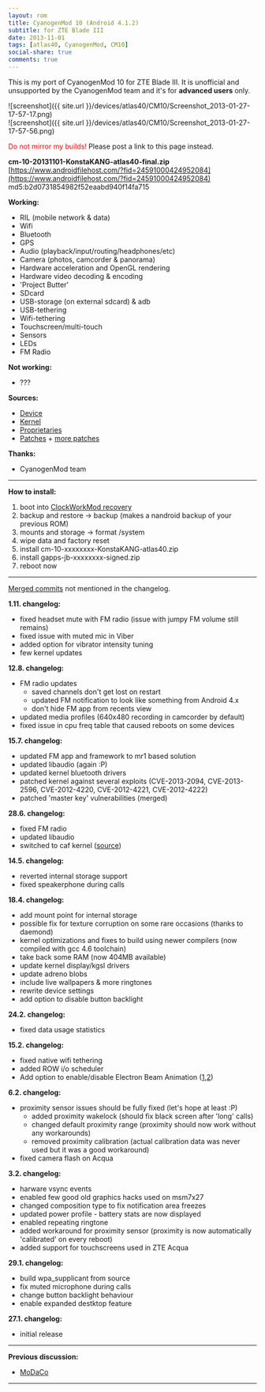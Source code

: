 ```yaml
---
layout: rom
title: CyanogenMod 10 (Android 4.1.2)
subtitle: for ZTE Blade III
date: 2013-11-01
tags: [atlas40, CyanogenMod, CM10]
social-share: true
comments: true
---
```


This is my port of CyanogenMod 10 for ZTE Blade III. It is unofficial and unsupported by the CyanogenMod team and it's for **advanced users** only.

![screenshot]({{ site.url }}/devices/atlas40/CM10/Screenshot_2013-01-27-17-57-17.png)  
![screenshot]({{ site.url }}/devices/atlas40/CM10/Screenshot_2013-01-27-17-57-56.png)

<span style="color:#FF0000;">Do not mirror my builds!</span> Please post a link to this page instead.

**cm-10-20131101-KonstaKANG-atlas40-final.zip**  
[https://www.androidfilehost.com/?fid=24591000424952084](https://www.androidfilehost.com/?fid=24591000424952084)  
md5:b2d0731854982f52eaabd940f14fa715  

**Working:**

- RIL (mobile network & data)
- Wifi
- Bluetooth
- GPS
- Audio (playback/input/routing/headphones/etc)
- Camera (photos, camcorder & panorama)
- Hardware acceleration and OpenGL rendering
- Hardware video decoding & encoding
- 'Project Butter'
- SDcard
- USB-storage (on external sdcard) & adb
- USB-tethering
- Wifi-tethering
- Touchscreen/multi-touch
- Sensors
- LEDs
- FM Radio

**Not working:**

- ???

**Sources:**

- [Device](https://github.com/KonstaT/android_device_zte_atlas40/tree/jellybean)
- [Kernel](https://github.com/KonstaT/android_kernel_zte_msm7x27a/tree/jellybean)
- [Proprietaries](https://github.com/KonstaT/proprietary_vendor_zte/tree/jellybean)
- [Patches](https://github.com/KonstaT/android_device_zte_blade/tree/jellybean/patches) + [more patches](https://github.com/KonstaT/android_device_zte_atlas40/tree/jellybean/patches)

**Thanks:**

- CyanogenMod team

----

**How to install:**

1. boot into [ClockWorkMod recovery](/devices/atlas40/CWM)
2. backup and restore -> backup (makes a nandroid backup of your previous ROM)
3. mounts and storage -> format /system
4. wipe data and factory reset
5. install cm-10-xxxxxxxx-KonstaKANG-atlas40.zip
6. install gapps-jb-xxxxxxxx-signed.zip
7. reboot now

----

[Merged commits](http://review.lineageos.org/#/q/status:merged++branch:jellybean+-project:%5E.*device.*+-project:%5E.*kernel.*,n,z) not mentioned in the changelog.

**1.11. changelog:**

- fixed headset mute with FM radio (issue with jumpy FM volume still remains)
- fixed issue with muted mic in Viber
- added option for vibrator intensity tuning
- few kernel updates

**12.8. changelog:**

- FM radio updates
  - saved channels don't get lost on restart
  - updated FM notification to look like something from Android 4.x
  - don't hide FM app from recents view
- updated media profiles (640x480 recording in camcorder by default)
- fixed issue in cpu freq table that caused reboots on some devices

**15.7. changelog:**

- updated FM app and framework to mr1 based solution
- updated libaudio (again :P)
- updated kernel bluetooth drivers
- patched kernel against several exploits (CVE-2013-2094, CVE-2013-2596, CVE-2012-4220, CVE-2012-4221, CVE-2012-4222)
- patched 'master key' vulnerabilities (merged)

**28.6. changelog:**

- fixed FM radio
- updated libaudio
- switched to caf kernel ([source](https://github.com/KonstaT/android_kernel_zte_msm7x27a/tree/rb1))

**14.5. changelog:**

- reverted internal storage support
- fixed speakerphone during calls

**18.4. changelog:**

- add mount point for internal storage
- possible fix for texture corruption on some rare occasions (thanks to daemond)
- kernel optimizations and fixes to build using newer compilers (now compiled with gcc 4.6 toolchain)
- take back some RAM (now 404MB available)
- update kernel display/kgsl drivers
- update adreno blobs
- include live wallpapers & more ringtones
- rewrite device settings
- add option to disable button backlight

**24.2. changelog:**

- fixed data usage statistics

**15.2. changelog:**

- fixed native wifi tethering
- added ROW i/o scheduler
- Add option to enable/disable Electron Beam Animation ([1](https://review.cyanogenmod.org/#/c/31300/),[2](https://review.cyanogenmod.org/#/c/31301/))

**6.2. changelog:**

- proximity sensor issues should be fully fixed (let's hope at least :P)
  - added proximity wakelock (should fix black screen after 'long' calls)
  - changed default proximity range (proximity should now work without any workarounds)
  - removed proximity calibration (actual calibration data was never used but it was a good workaround)
- fixed camera flash on Acqua

**3.2. changelog:**

- harware vsync events
- enabled few good old graphics hacks used on msm7x27
- changed composition type to fix notification area freezes
- updated power profile - battery stats are now displayed
- enabled repeating ringtone
- added workaround for proximity sensor (proximity is now automatically 'calibrated' on every reboot)
- added support for touchscreens used in ZTE Acqua

**29.1. changelog:**

- build wpa_supplicant from source
- fix muted microphone during calls
- change button backlight behaviour
- enable expanded destktop feature

**27.1. changelog:**

- initial release

----

**Previous discussion:**

- [MoDaCo](http://www.modaco.com/topic/360513-cyanogenmod-10/)

----
